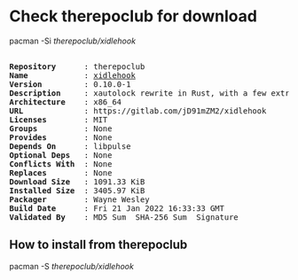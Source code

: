 # Check therepoclub for download

pacman -Si *therepoclub/xidlehook*

<div class="highlight"><pre class="highlight"><text>
<b>Repository</b>      : therepoclub
<b>Name</b>            : <a href="../../x86_64/xidlehook-0.10.0-1-x86_64.pkg.tar.zst">xidlehook</a>
<b>Version</b>         : 0.10.0-1
<b>Description</b>     : xautolock rewrite in Rust, with a few extra features
<b>Architecture</b>    : x86_64
<b>URL</b>             : https://gitlab.com/jD91mZM2/xidlehook
<b>Licenses</b>        : MIT
<b>Groups</b>          : None
<b>Provides</b>        : None
<b>Depends On</b>      : libpulse
<b>Optional Deps</b>   : None
<b>Conflicts With</b>  : None
<b>Replaces</b>        : None
<b>Download Size</b>   : 1091.33 KiB
<b>Installed Size</b>  : 3405.97 KiB
<b>Packager</b>        : Wayne Wesley <wayne6324@gmail.com>
<b>Build Date</b>      : Fri 21 Jan 2022 16:33:33 GMT
<b>Validated By</b>    : MD5 Sum  SHA-256 Sum  Signature
</text></pre></div>

## How to install from therepoclub

pacman -S *therepoclub/xidlehook*
